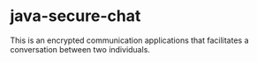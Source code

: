 # java-secure-chat

This is an encrypted communication applications that facilitates a conversation between two individuals.
